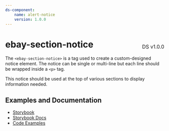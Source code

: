 ```yaml
---
ds-component:
    name: alert-notice
    version: 1.0.0
---
```


<h1 style='display: flex; justify-content: space-between; align-items: center;'>
    <span>
        ebay-section-notice
    </span>
    <span style='font-weight: normal; font-size: medium; margin-bottom: -15px;'>
        DS v1.0.0
    </span>
</h1>

The `<ebay-section-notice>` is a tag used to create a custom-designed notice element. The notice can be single or multi-line but each line should be wrapped inside a `<p>` tag.

This notice should be used at the top of various sections to display information needed.

## Examples and Documentation

-   [Storybook](https://ebay.github.io/ebayui-core/?path=/story/notices-tips-ebay-section-notice)
-   [Storybook Docs](https://ebay.github.io/ebayui-core/?path=/docs/notices-tips-ebay-section-notice)
-   [Code Examples](https://github.com/eBay/ebayui-core/tree/master/src/components/ebay-section-notice/examples)
